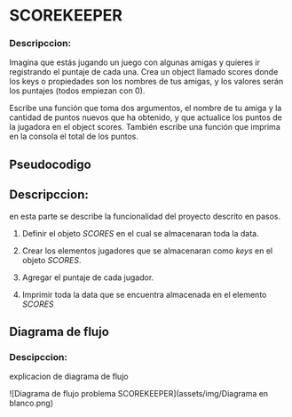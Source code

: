 # SCOREKEEPER

### Descripccion:
Imagina que estás jugando un juego con algunas amigas y quieres ir registrando el puntaje de cada una. Crea un object llamado scores donde los keys o propiedades son los nombres de tus amigas, y los valores serán los puntajes (todos empiezan con 0).

Escribe una función que toma dos argumentos, el nombre de tu amiga y la cantidad de puntos nuevos que ha obtenido, y que actualice los puntos de la jugadora en el object scores. También escribe una función que imprima en la consola el total de los puntos.

## Pseudocodigo
## Descripccion:
en esta parte se describe la funcionalidad del proyecto descrito en pasos.

1. Definir el objeto _SCORES_ en el cual se almacenaran toda la data.

2. Crear los elementos jugadores que se almacenaran como *keys* en el objeto _SCORES_.

3. Agregar el puntaje de cada jugador.

4. Imprimir toda la data que se encuentra almacenada en el elemento _SCORES_

## Diagrama de flujo

### Descipccion:
explicacion de diagrama de flujo

![Diagrama de flujo problema SCOREKEEPER](assets/img/Diagrama en blanco.png)
